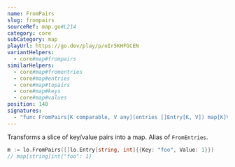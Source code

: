 ```yaml
---
name: FromPairs
slug: frompairs
sourceRef: map.go#L214
category: core
subCategory: map
playUrl: https://go.dev/play/p/oIr5KHFGCEN
variantHelpers:
  - core#map#frompairs
similarHelpers:
  - core#map#fromentries
  - core#map#entries
  - core#map#topairs
  - core#map#keys
  - core#map#values
position: 140
signatures:
  - "func FromPairs[K comparable, V any](entries []Entry[K, V]) map[K]V"
---
```


Transforms a slice of key/value pairs into a map. Alias of `FromEntries`.

```go
m := lo.FromPairs([]lo.Entry[string, int]{{Key: "foo", Value: 1}})
// map[string]int{"foo": 1}
```


